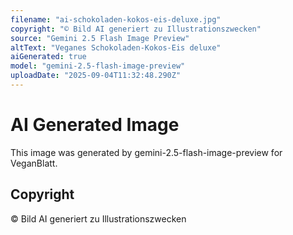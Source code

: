 ```yaml
---
filename: "ai-schokoladen-kokos-eis-deluxe.jpg"
copyright: "© Bild AI generiert zu Illustrationszwecken"
source: "Gemini 2.5 Flash Image Preview"
altText: "Veganes Schokoladen-Kokos-Eis deluxe"
aiGenerated: true
model: "gemini-2.5-flash-image-preview"
uploadDate: "2025-09-04T11:32:48.290Z"
---
```


# AI Generated Image

This image was generated by gemini-2.5-flash-image-preview for VeganBlatt.

## Copyright
© Bild AI generiert zu Illustrationszwecken
